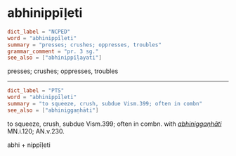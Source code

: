 # abhinippīḷeti

``` toml
dict_label = "NCPED"
word = "abhinippīḷeti"
summary = "presses; crushes; oppresses, troubles"
grammar_comment = "pr. 3 sg."
see_also = ["abhinippīḷayati"]
```

presses; crushes; oppresses, troubles

--------------------

``` toml
dict_label = "PTS"
word = "abhinippīḷeti"
summary = "to squeeze, crush, subdue Vism.399; often in combn"
see_also = ["abhiniggaṇhāti"]
```

to squeeze, crush, subdue Vism.399; often in combn. with *[abhiniggaṇhāti](abhiniggaṇhāti.md)* MN.i.120; AN.v.230.

abhi \+ nippīḷeti

